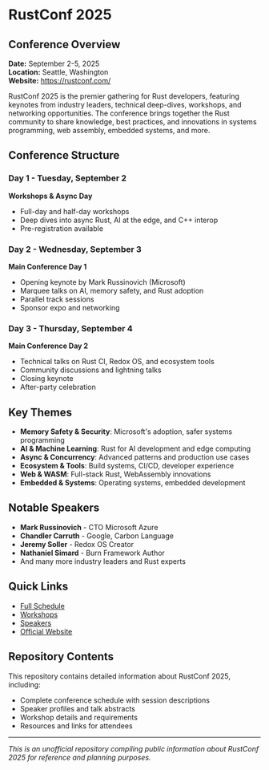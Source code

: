 # RustConf 2025

## Conference Overview

**Date:** September 2-5, 2025  
**Location:** Seattle, Washington  
**Website:** https://rustconf.com/

RustConf 2025 is the premier gathering for Rust developers, featuring keynotes from industry leaders, technical deep-dives, workshops, and networking opportunities. The conference brings together the Rust community to share knowledge, best practices, and innovations in systems programming, web assembly, embedded systems, and more.

## Conference Structure

### Day 1 - Tuesday, September 2
**Workshops & Async Day**
- Full-day and half-day workshops
- Deep dives into async Rust, AI at the edge, and C++ interop
- Pre-registration available

### Day 2 - Wednesday, September 3
**Main Conference Day 1**
- Opening keynote by Mark Russinovich (Microsoft)
- Marquee talks on AI, memory safety, and Rust adoption
- Parallel track sessions
- Sponsor expo and networking

### Day 3 - Thursday, September 4
**Main Conference Day 2**
- Technical talks on Rust CI, Redox OS, and ecosystem tools
- Community discussions and lightning talks
- Closing keynote
- After-party celebration

## Key Themes

- **Memory Safety & Security**: Microsoft's adoption, safer systems programming
- **AI & Machine Learning**: Rust for AI development and edge computing
- **Async & Concurrency**: Advanced patterns and production use cases
- **Ecosystem & Tools**: Build systems, CI/CD, developer experience
- **Web & WASM**: Full-stack Rust, WebAssembly innovations
- **Embedded & Systems**: Operating systems, embedded development

## Notable Speakers

- **Mark Russinovich** - CTO Microsoft Azure
- **Chandler Carruth** - Google, Carbon Language
- **Jeremy Soller** - Redox OS Creator
- **Nathaniel Simard** - Burn Framework Author
- And many more industry leaders and Rust experts

## Quick Links

- [Full Schedule](./SCHEDULE.md)
- [Workshops](./WORKSHOPS.md)
- [Speakers](./SPEAKERS.md)
- [Official Website](https://rustconf.com/)

## Repository Contents

This repository contains detailed information about RustConf 2025, including:
- Complete conference schedule with session descriptions
- Speaker profiles and talk abstracts
- Workshop details and requirements
- Resources and links for attendees

---

*This is an unofficial repository compiling public information about RustConf 2025 for reference and planning purposes.*